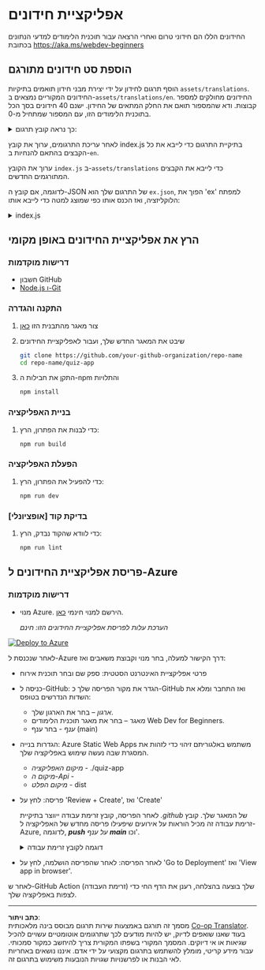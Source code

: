 <!--
CO_OP_TRANSLATOR_METADATA:
{
  "original_hash": "5301875c55bb305e6046bed3a4fd06d2",
  "translation_date": "2025-08-27T21:10:49+00:00",
  "source_file": "quiz-app/README.md",
  "language_code": "he"
}
-->
# אפליקציית חידונים

החידונים הללו הם חידוני טרום ואחרי הרצאה עבור תוכנית הלימודים למדעי הנתונים בכתובת https://aka.ms/webdev-beginners

## הוספת סט חידונים מתורגם

הוסף תרגום לחידון על ידי יצירת מבני חידון תואמים בתיקיות `assets/translations`. החידונים המקוריים נמצאים ב-`assets/translations/en`. החידונים מחולקים למספר קבוצות. ודא שהמספור תואם את החלק המתאים של החידון. ישנם 40 חידונים בסך הכל בתוכנית הלימודים הזו, עם המספור שמתחיל מ-0.

  
<details>
<summary>כך נראה קובץ תרגום:</summary>

```
[
    {
        "title": "A title",
        "complete": "A complete button title",
        "error": "An error message upon selecting the wrong answer",
        "quizzes": [
            {
                "id": 1,
                "title": "Title",
                "quiz": [
                    {
                        "questionText": "The question asked",
                        "answerOptions": [
                            {
                                "answerText": "Option 1 title",
                                "isCorrect": true
                            },
                            {
                                "answerText": "Option 2 title",
                                "isCorrect": false
                            }
                        ]
                    }
                ]
            }
        ]
    }
]
```
</details>

לאחר עריכת התרגומים, ערוך את קובץ index.js בתיקיית התרגום כדי לייבא את כל הקבצים בהתאם להנחיות ב-`en`.

ערוך את הקובץ `index.js` ב-`assets/translations` כדי לייבא את הקבצים המתורגמים החדשים.

לדוגמה, אם קובץ ה-JSON של התרגום שלך הוא `ex.json`, הפוך את 'ex' למפתח הלוקליזציה, ואז הכנס אותו כפי שמוצג למטה כדי לייבא אותו:

<details>
<summary>index.js</summary>

```
import ex from "./ex.json";

// if 'ex' is localization key then enter it like so in `messages` to expose it 

const messages = {
  ex: ex[0],
};

export default messages;
```

</details>

## הרץ את אפליקציית החידונים באופן מקומי

### דרישות מוקדמות

- חשבון GitHub
- [Node.js ו-Git](https://nodejs.org/)

### התקנה והגדרה

1. צור מאגר מהתבנית הזו [כאן](https://github.com/new?template_name=Web-Dev-For-Beginners&template_owner=microsoft) 

1. שיבט את המאגר החדש שלך, ועבור לאפליקציית החידונים

   ```bash
   git clone https://github.com/your-github-organization/repo-name
   cd repo-name/quiz-app
   ```

1. התקן את חבילות ה-npm והתלויות

   ```bash
   npm install
   ```

### בניית האפליקציה

1. כדי לבנות את הפתרון, הרץ:

   ```bash
   npm run build
   ```

### הפעלת האפליקציה

1. כדי להפעיל את הפתרון, הרץ:

    ```bash
    npm run dev
    ```

### [אופציונלי] בדיקת קוד

1. כדי לוודא שהקוד נבדק, הרץ:

    ```bash
    npm run lint
    ```

## פריסת אפליקציית החידונים ל-Azure 

### דרישות מוקדמות
- מנוי Azure. הירשם למנוי חינמי [כאן](https://aka.ms/azure-free).

    _הערכת עלות לפריסת אפליקציית החידונים הזו: חינם_

[![Deploy to Azure](https://aka.ms/deploytoazurebutton)](https://portal.azure.com/#create/Microsoft.StaticApp)

לאחר שנכנסת ל-Azure דרך הקישור למעלה, בחר מנוי וקבוצת משאבים ואז:

- פרטי אפליקציית האינטרנט הסטטית: ספק שם ובחר תוכנית אירוח
- כניסה ל-GitHub: הגדר את מקור הפריסה שלך כ-GitHub ואז התחבר ומלא את השדות הנדרשים בטופס:
    - *ארגון* – בחר את הארגון שלך.
    - *מאגר* – בחר את מאגר תוכנית הלימודים Web Dev for Beginners. 
    - *ענף* - בחר ענף (main) 
- הגדרות בנייה: Azure Static Web Apps משתמש באלגוריתם זיהוי כדי לזהות את המסגרת שבה נעשה שימוש באפליקציה שלך. 
    - *מיקום האפליקציה* - ./quiz-app
    - *מיקום ה-Api* -
    - *מיקום הפלט* - dist
- פריסה: לחץ על 'Review + Create', ואז 'Create'

    לאחר הפריסה, קובץ זרימת עבודה ייווצר בתיקיית *.github* של המאגר שלך. קובץ זרימת עבודה זה מכיל הוראות על אירועים שיפעילו פריסה מחדש של האפליקציה ל-Azure, לדוגמה, _**push** על ענף **main**_ וכו'.

    <details>
    <summary>דוגמה לקובץ זרימת עבודה</summary>
    הנה דוגמה לאיך קובץ זרימת העבודה של GitHub Actions עשוי להיראות:
    name: Azure Static Web Apps CI/CD

    ```
    on:
    push:
        branches:
        - main
    pull_request:
        types: [opened, synchronize, reopened, closed]
        branches:
        - main

    jobs:
    build_and_deploy_job:
        runs-on: ubuntu-latest
        name: Build and Deploy Job
        steps:
        - uses: actions/checkout@v2
        - name: Build And Deploy
            id: builddeploy
            uses: Azure/static-web-apps-deploy@v1
            with:
            azure_static_web_apps_api_token: ${{ secrets.AZURE_STATIC_WEB_APPS_API_TOKEN }}
            repo_token: ${{ secrets.GITHUB_TOKEN }}
            action: "upload"
            app_location: "quiz-app" # App source code path
            api_location: ""API source code path optional
            output_location: "dist" #Built app content directory - optional
    ```

    </details>

- לאחר הפריסה: לאחר שהפריסה הושלמה, לחץ על 'Go to Deployment' ואז 'View app in browser'.

לאחר ש-GitHub Action (זרימת העבודה) שלך בוצעה בהצלחה, רענן את הדף החי כדי לצפות באפליקציה שלך.

---

**כתב ויתור**:  
מסמך זה תורגם באמצעות שירות תרגום מבוסס בינה מלאכותית [Co-op Translator](https://github.com/Azure/co-op-translator). בעוד שאנו שואפים לדיוק, יש להיות מודעים לכך שתרגומים אוטומטיים עשויים להכיל שגיאות או אי דיוקים. המסמך המקורי בשפתו המקורית צריך להיחשב כמקור סמכותי. עבור מידע קריטי, מומלץ להשתמש בתרגום מקצועי על ידי אדם. איננו נושאים באחריות לאי הבנות או לפרשנויות שגויות הנובעות משימוש בתרגום זה.